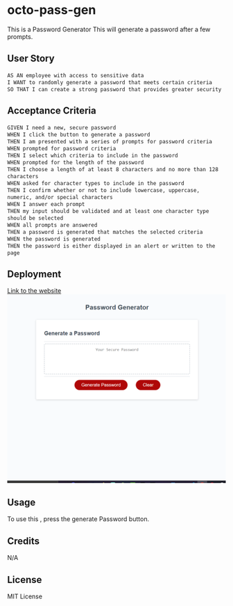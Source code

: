 # octo-pass-gen

This is a Password Generator This will generate a password after a few prompts.

## User Story

```
AS AN employee with access to sensitive data
I WANT to randomly generate a password that meets certain criteria
SO THAT I can create a strong password that provides greater security
```

## Acceptance Criteria

```
GIVEN I need a new, secure password
WHEN I click the button to generate a password
THEN I am presented with a series of prompts for password criteria
WHEN prompted for password criteria
THEN I select which criteria to include in the password
WHEN prompted for the length of the password
THEN I choose a length of at least 8 characters and no more than 128 characters
WHEN asked for character types to include in the password
THEN I confirm whether or not to include lowercase, uppercase, numeric, and/or special characters
WHEN I answer each prompt
THEN my input should be validated and at least one character type should be selected
WHEN all prompts are answered
THEN a password is generated that matches the selected criteria
WHEN the password is generated
THEN the password is either displayed in an alert or written to the page
```

## Deployment

[Link to the website](https://https://ronaldmartin02.github.io/Ronalds-portfolio/)
 ![Image of my Website Deployed](./Assets/Img/octo_pass_gen_Deployment.png)

## Usage

To use this , press the generate Password button. 

## Credits

N/A

## License

MIT License

